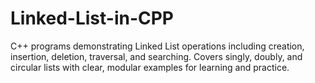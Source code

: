 # Linked-List-in-CPP
C++ programs demonstrating Linked List operations including creation, insertion, deletion, traversal, and searching. Covers singly, doubly, and circular lists with clear, modular examples for learning and practice.

